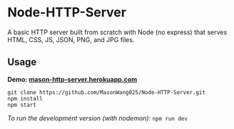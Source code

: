 # Node-HTTP-Server

A basic HTTP server built from scratch with Node (no express) that serves HTML, CSS, JS, JSON, PNG, and JPG files.

## Usage

<b>Demo: <a href="http://mason-http-server.herokuapp.com/">mason-http-server.herokuapp.com</a></b>

```shell
git clone https://github.com/MasonWang025/Node-HTTP-Server.git
npm install
npm start
```

<i>To run the development version (with nodemon):</i> `npm run dev`
